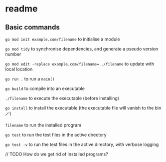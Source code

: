 # readme

## Basic commands

`go mod init example.com/filename` to initialise a module

`go mod tidy` to synchronise dependencies, and generate a pseudo version number

`go mod edit -replace example.com/filename=../filename` to update with local location

`go run .` to run a `main()`

`go build` to compile into an executable

`./filename` to execute the executable (before installing)

`go install` to install the executable (the executable file will vanish to the bin 🪄)

`filename` to run the installed program

`go test` to run the test files in the active directory

`go test -v` to run the test files in the active directory, with verbose logging

// TODO How do we get rid of installed programs?